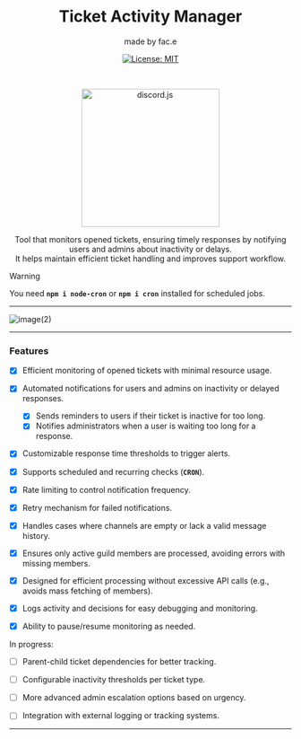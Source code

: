 
<div align="center">
  
  # Ticket Activity Manager
  made by fac.e
  
  [![License: MIT](https://img.shields.io/badge/License-MIT-yellow.svg)](https://opensource.org/licenses/MIT)
  
<div align="center">
  <br />
  <p>
    <a href="https://discord.js.org"><img src="https://discord.js.org/static/logo.svg" width="246" alt="discord.js" /></a>
  </p>
</div>

  <p>
    Tool that monitors opened tickets, ensuring timely responses by notifying users and admins about inactivity or delays.
    <br>
    It helps maintain efficient ticket handling and improves support workflow.
  </p>
</div>



> [!WARNING]  
> You need **`npm i node-cron`** or **`npm i cron`** installed for scheduled jobs.

---

![image(2)](https://github.com/user-attachments/assets/510ce86c-87fa-4d95-9fd8-3f2213618bef)

---

### Features  

- [x] Efficient monitoring of opened tickets with minimal resource usage.  
- [x] Automated notifications for users and admins on inactivity or delayed responses.
  - [x] Sends reminders to users if their ticket is inactive for too long.  
  - [x] Notifies administrators when a user is waiting too long for a response.   
- [x] Customizable response time thresholds to trigger alerts.  
- [x] Supports scheduled and recurring checks (**`CRON`**).
- [x] Rate limiting to control notification frequency.  
- [x] Retry mechanism for failed notifications.  
- [x] Handles cases where channels are empty or lack a valid message history.  
- [x] Ensures only active guild members are processed, avoiding errors with missing members.  
- [x] Designed for efficient processing without excessive API calls (e.g., avoids mass fetching of members).  
- [x] Logs activity and decisions for easy debugging and monitoring.  
- [x] Ability to pause/resume monitoring as needed.  


In progress:
- [ ] Parent-child ticket dependencies for better tracking.
- [ ] Configurable inactivity thresholds per ticket type.  
- [ ] More advanced admin escalation options based on urgency.  
- [ ] Integration with external logging or tracking systems.  


---
